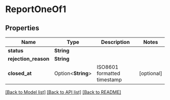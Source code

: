 # ReportOneOf1

## Properties

Name | Type | Description | Notes
------------ | ------------- | ------------- | -------------
**status** | **String** |  | 
**rejection_reason** | **String** |  | 
**closed_at** | Option<**String**> | ISO8601 formatted timestamp | [optional]

[[Back to Model list]](../README.md#documentation-for-models) [[Back to API list]](../README.md#documentation-for-api-endpoints) [[Back to README]](../README.md)


